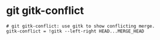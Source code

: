 # git gitk-conflict

```gitconfig
# git gitk-conflict: use gitk to show conflicting merge.
gitk-conflict = !gitk --left-right HEAD...MERGE_HEAD
```